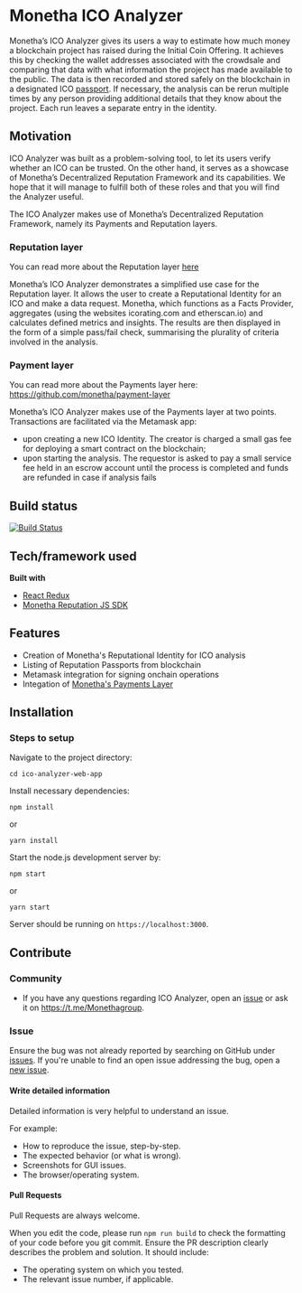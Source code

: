 # Monetha ICO Analyzer

Monetha’s ICO Analyzer gives its users a way to estimate how much money a blockchain project has raised during the Initial Coin Offering. It achieves this by checking the wallet addresses associated with the crowdsale and comparing that data with what information the project has made available to the public. The data is then recorded and stored safely on the blockchain in a designated ICO [passport](https://github.com/monetha/reputation-contracts). If necessary, the analysis can be rerun multiple times by any person providing additional details that they know about the project. Each run leaves a separate entry in the identity.

## Motivation

ICO Analyzer was built as a problem-solving tool, to let its users verify whether an ICO can be trusted. On the other hand, it serves as a showcase of Monetha’s Decentralized Reputation Framework and its capabilities. We hope that it will manage to fulfill both of these roles and that you will find the Analyzer useful.

The ICO Analyzer makes use of Monetha’s Decentralized Reputation Framework, namely its Payments and Reputation layers. 

### Reputation layer

You can read more about the Reputation layer [here](https://github.com/monetha/reputation-layer)

Monetha’s ICO Analyzer demonstrates a simplified use case for the Reputation layer. It allows the user to create a Reputational Identity for an ICO and make a data request. Monetha, which functions as a Facts Provider, aggregates (using the websites icorating.com and etherscan.io) and calculates defined metrics and insights. The results are then displayed in the form of a simple pass/fail check, summarising the plurality of criteria involved in the analysis.


### Payment layer

You can read more about the Payments layer here: https://github.com/monetha/payment-layer

Monetha’s ICO Analyzer makes use of the Payments layer at two points. Transactions are facilitated via the Metamask app:

* upon creating a new ICO Identity. The creator is charged a small gas fee for deploying a smart contract on the blockchain;
* upon starting the analysis. The requestor is asked to pay a small service fee held in an escrow account until the process is completed and funds are refunded in case if analysis fails

## Build status

[![Build Status](https://travis-ci.org/monetha/ico-analyzer-web-app.svg?branch=master)](https://travis-ci.org/monetha/ico-analyzer-web-app)

## Tech/framework used

<b>Built with</b>

* [React Redux](https://github.com/reduxjs/react-redux)
* [Monetha Reputation JS SDK](https://github.com/monetha/reputation-js-sdk)

## Features

* Creation of Monetha's Reputational Identity for ICO analysis
* Listing of Reputation Passports from blockchain
* Metamask integration for signing onchain operations
* Integation of [Monetha's Payments Layer](https://github.com/monetha/payment-layer)

## Installation

### Steps to setup

Navigate to the project directory:

`cd ico-analyzer-web-app`

Install necessary dependencies:

`npm install`

or

`yarn install`

Start the node.js development server by:

`npm start`

or

`yarn start`

Server should be running on `https://localhost:3000`.

## Contribute

### Community

* If you have any questions regarding ICO Analyzer, open an [issue](https://github.com/monetha/ico-analyzer-web-app/issues/new) or ask it on https://t.me/Monethagroup.

### Issue

Ensure the bug was not already reported by searching on GitHub under [issues](https://github.com/monetha/ico-analyzer-web-app/issues). If you're unable to find an open issue addressing the bug, open a [new issue](https://github.com/monetha/ico-analyzer-web-app/issues/new).

#### Write detailed information

Detailed information is very helpful to understand an issue.

For example:

* How to reproduce the issue, step-by-step.
* The expected behavior (or what is wrong).
* Screenshots for GUI issues.
* The browser/operating system.

#### Pull Requests

Pull Requests are always welcome.

When you edit the code, please run `npm run build` to check the formatting of your code before you git commit.
Ensure the PR description clearly describes the problem and solution. It should include:

* The operating system on which you tested.
* The relevant issue number, if applicable.
